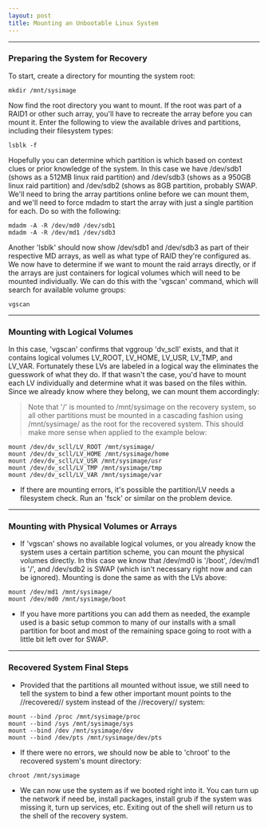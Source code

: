 ```yaml
---
layout: post
title: Mounting an Unbootable Linux System
---
```



----

### Preparing the System for Recovery

To start, create a directory for mounting the system root:

```shell
mkdir /mnt/sysimage
```

Now find the root directory you want to mount. If the root was part of a RAID1 or other such array, you'll have to recreate the array before you can mount it. Enter the following to view the available drives and partitions, including their filesystem types:

```shell
lsblk -f
```

Hopefully you can determine which partition is which based on context clues or prior knowledge of the system. In this case we have /dev/sdb1 (shows as a 512MB linux raid partition) and /dev/sdb3 (shows as a 950GB linux raid partition) and /dev/sdb2 (shows as 8GB partition, probably SWAP. We'll need to bring the array partitions online before we can mount them, and we'll need to force mdadm to start the array with just a single partition for each. Do so with the following:

```shell
mdadm -A -R /dev/md0 /dev/sdb1
mdadm -A -R /dev/md1 /dev/sdb3
```

Another 'lsblk' should now show /dev/sdb1 and /dev/sdb3 as part of their respective MD arrays, as well as what type of RAID they're configured as. We now have to determine if we want to mount the raid arrays directly, or if the arrays are just containers for logical volumes which will need to be mounted individually. We can do this with the 'vgscan' command, which will search for available volume groups:

```shell
vgscan
```
----


### Mounting with Logical Volumes


In this case, 'vgscan' confirms that vggroup 'dv_scll' exists, and that it contains logical volumes LV_ROOT, LV_HOME, LV_USR, LV_TMP, and LV_VAR. Fortunately these LVs are labeled in a logical way the eliminates the guesswork of what they do. If that wasn't the case, you'd have to mount each LV individually and determine what it was based on the files within. Since we already know where they belong, we can mount them accordingly:

> Note that '/' is mounted to /mnt/sysimage on the recovery system, so all other partitions must be mounted in a cascading fashion using /mnt/sysimage/ as the root for the recovered system. This should make more sense when applied to the example below:

```shell
mount /dev/dv_scll/LV_ROOT /mnt/sysimage/
mount /dev/dv_scll/LV_HOME /mnt/sysimage/home
mount /dev/dv_scll/LV_USR /mnt/sysimage/usr
mount /dev/dv_scll/LV_TMP /mnt/sysimage/tmp
mount /dev/dv_scll/LV_VAR /mnt/sysimage/var
```
- If there are mounting errors, it's possible the partition/LV needs a filesystem check. Run an 'fsck' or similar on the problem device.

----


### Mounting with Physical Volumes or Arrays

- If 'vgscan' shows no available logical volumes, or you already know the system uses a certain partition scheme, you can mount the physical volumes directly. In this case we know that /dev/md0 is '/boot', /dev/md1 is '/', and /dev/sdb2 is SWAP (which isn't necessary right now and can be ignored). Mounting is done the same as with the LVs above:

```shell
mount /dev/md1 /mnt/sysimage/
mount /dev/md0 /mnt/sysimage/boot
```

- If you have more partitions you can add them as needed, the example used is a basic setup common to many of our installs with a small partition for boot and most of the remaining space going to root with a little bit left over for SWAP.

----


### Recovered System Final Steps

- Provided that the partitions all mounted without issue, we still need to tell the system to bind a few other important mount points to the //recovered// system instead of the //recovery// system:

```shell
mount --bind /proc /mnt/sysimage/proc
mount --bind /sys /mnt/sysimage/sys
mount --bind /dev /mnt/sysimage/dev
mount --bind /dev/pts /mnt/sysimage/dev/pts
```

- If there were no errors, we should now be able to 'chroot' to the recovered system's mount directory:

```shell
chroot /mnt/sysimage
```

- We can now use the system as if we booted right into it. You can turn up the network if need be, install packages, install grub if the system was missing it, turn up services, etc. Exiting out of the shell will return us to the shell of the recovery system.
